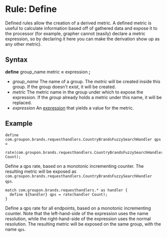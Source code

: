 Rule: Define
====

Defined rules allow the creation of a derived metric.
A defined metric is useful to calculate information based off of gathered data and expose it to the processor (for example, grapher cannot (easily) declare a metric expression, so by declaring it here you can make the derivation show up as any other metric).

Syntax
----

**define** group\_name metric **=** expression **;**

- *group\_name*
  The name of a group.
  The *metric* will be created inside this group.
  If the group doesn't exist, it will be created.
- *metric*
  The metric name in the group under which to expose the expression.
  If the *group* already holds a metric under this name, it will be replaced.
- *expression*
  An [expression](../config.md#expressions) that yields a value for the metric.

Example
----

    define com.groupon.brands.requesthandlers.CountryBrandsFuzzySearchHandler qps =
      rate(com.groupon.brands.requesthandlers.CountryBrandsFuzzySearchHandler Count);

Define a qps rate, based on a monotonic incrementing counter.
The resulting metric will be exposed as ``com.groupon.brands.requesthandlers.CountryBrandsFuzzySearchHandler qps``.

    match com.groupon.brands.requesthandlers.* as handler {
      define ${handler} qps = rate(handler Count);
    }

Define a qps rate for all endpoints, based on a monotonic incrementing counter.
Note that the left-hand-side of the expression uses the name resolution,
while the right-hand-side of the expression uses the normal resolution.
The resulting metric will be exposed on the same group, with the name ``qps``.
